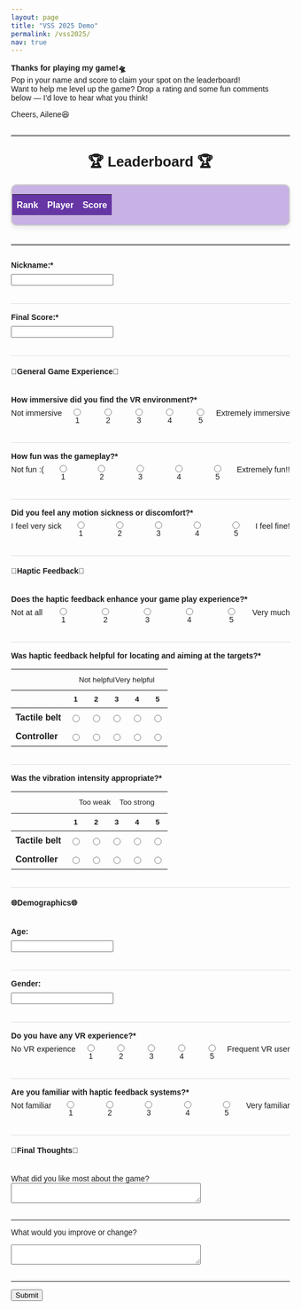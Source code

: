 ```yaml
---
layout: page
title: "VSS 2025 Demo"
permalink: /vss2025/
nav: true
---
```


<p><strong>Thanks for playing my game!🛸</strong><br>
Pop in your name and score to claim your spot on the leaderboard!<br>
Want to help me level up the game? Drop a rating and some fun comments below — I'd love to hear what you think!</p>

<p>Cheers, Ailene😆</p>

<hr style="margin: 2em 0; border: none; border-top: 2px solid #ccc;">

<h2 class="leaderboard-title">🏆 Leaderboard 🏆</h2>
<div class="leaderboard-wrapper">
  <table class="leaderboard-table">
    <thead>
     <tr>
        <th>Rank</th>
        <th>Player</th>
        <th>Score</th>
      </tr>
    </thead>
    <tbody id="leaderboard-body">
      <!-- Filled dynamically with JS -->
    </tbody>
  </table>
</div>

<hr style="margin: 2em 0; border: none; border-top: 2px solid #ccc;">

<div id="questionnaire-container">
  <form id="uxr-form">

  <div class="question-card">
    <label>Nickname:*</label>
    <input type="text" name="username" required><br><br>
  </div>

  <div class="question-card">
    <label>Final Score:*</label>
    <input type="number" name="score" required><br><br>
  </div>
    
  <h4>👾General Game Experience👾</h4><br>

  <div class="question-card">
    <label>How immersive did you find the VR environment?*</label>
    <div class="likert">
      <span>Not immersive</span>
      <label><input type="radio" name="immersion" value="1" required>1</label>
      <label><input type="radio" name="immersion" value="2">2</label>
      <label><input type="radio" name="immersion" value="3">3</label>
      <label><input type="radio" name="immersion" value="4">4</label>
      <label><input type="radio" name="immersion" value="5">5</label>
      <span>Extremely immersive</span>
    </div>
  </div>

  <div class="question-card">
    <label>How fun was the gameplay?*</label>
    <div class="likert">
      <span>Not fun :(</span>
      <label><input type="radio" name="fun" value="1" required>1</label>
      <label><input type="radio" name="fun" value="2">2</label>
      <label><input type="radio" name="fun" value="3">3</label>
      <label><input type="radio" name="fun" value="4">4</label>
      <label><input type="radio" name="fun" value="5">5</label>
      <span>Extremely fun!!</span>
    </div>
  </div>

  <div class="question-card">
    <label>Did you feel any motion sickness or discomfort?*</label>
    <div class="likert">
      <span>I feel very sick</span>
      <label><input type="radio" name="sick" value="1" required>1</label>
      <label><input type="radio" name="sick" value="2">2</label>
      <label><input type="radio" name="sick" value="3">3</label>
      <label><input type="radio" name="sick" value="4">4</label>
      <label><input type="radio" name="sick" value="5">5</label>
      <span>I feel fine!</span>
    </div>
  </div>

  <h4>📳Haptic Feedback📳</h4><br>

  <div class="question-card">
    <label>Does the haptic feedback enhance your game play experience?*</label>
    <div class="likert">
      <span>Not at all</span>
      <label><input type="radio" name="haptic_enhance" value="1" required>1</label>
      <label><input type="radio" name="haptic_enhance" value="2">2</label>
      <label><input type="radio" name="haptic_enhance" value="3">3</label>
      <label><input type="radio" name="haptic_enhance" value="4">4</label>
      <label><input type="radio" name="haptic_enhance" value="5">5</label>
      <span>Very much</span>
    </div>
  </div>

  <div class="question-card">
    <label>Was haptic feedback helpful for locating and aiming at the targets?*</label>
    <table class="likert-matrix">
      <thead>
        <tr>
          <th></th>
          <th colspan="5" class="top-labels">
            <div class="scale-labels">
              <span>Not helpful</span>
              <span>Very helpful</span>
            </div>
          </th>
        </tr>
        <tr>
          <th></th>
          <th>1</th>
          <th>2</th>
          <th>3</th>
          <th>4</th>
          <th>5</th>
        </tr>
      </thead>
      <tbody>
        <tr>
          <td>Tactile belt</td>
          <td><input type="radio" name="locate_belt" value="1" required></td>
          <td><input type="radio" name="locate_belt" value="2"></td>
          <td><input type="radio" name="locate_belt" value="3"></td>
          <td><input type="radio" name="locate_belt" value="4"></td>
          <td><input type="radio" name="locate_belt" value="5"></td>
        </tr>
        <tr>
          <td>Controller</td>
          <td><input type="radio" name="locate_controller" value="1" required></td>
          <td><input type="radio" name="locate_controller" value="2"></td>
          <td><input type="radio" name="locate_controller" value="3"></td>
          <td><input type="radio" name="locate_controller" value="4"></td>
          <td><input type="radio" name="locate_controller" value="5"></td>
        </tr>
      </tbody>
    </table>
  </div>

  <div class="question-card">
    <label>Was the vibration intensity appropriate?*</label>
    <table class="likert-matrix">
      <thead>
        <tr>
          <th></th>
          <th colspan="5" class="top-labels">
            <div class="scale-labels">
              <span>Too weak</span>
              <span>Too strong</span>
            </div>
          </th>
        </tr>
        <tr>
          <th></th>
          <th>1</th>
          <th>2</th>
          <th>3</th>
          <th>4</th>
          <th>5</th>
        </tr>
      </thead>
      <tbody>
        <tr>
          <td>Tactile belt</td>
          <td><input type="radio" name="intensity_belt" value="1" required></td>
          <td><input type="radio" name="intensity_belt" value="2"></td>
          <td><input type="radio" name="intensity_belt" value="3"></td>
          <td><input type="radio" name="intensity_belt" value="4"></td>
          <td><input type="radio" name="intensity_belt" value="5"></td>
        </tr>
        <tr>
          <td>Controller</td>
          <td><input type="radio" name="intensity_controller" value="1" required></td>
          <td><input type="radio" name="intensity_controller" value="2"></td>
          <td><input type="radio" name="intensity_controller" value="3"></td>
          <td><input type="radio" name="intensity_controller" value="4"></td>
          <td><input type="radio" name="intensity_controller" value="5"></td>
        </tr>
      </tbody>
    </table>
  </div>

  <h4>🌐Demographics🌐</h4><br>

  <div class="question-card">
    <label>Age:</label>
    <input type="number" name="age"><br><br>
  </div>

  <div class="question-card">
    <label>Gender:</label>
    <input type="text" name="gender"><br><br>
  </div>

  <div class="question-card">
    <label>Do you have any VR experience?*</label>
    <div class="likert">
      <span>No VR experience</span>
      <label><input type="radio" name="experience" value="1" required>1</label>
      <label><input type="radio" name="experience" value="2">2</label>
      <label><input type="radio" name="experience" value="3">3</label>
      <label><input type="radio" name="experience" value="4">4</label>
      <label><input type="radio" name="experience" value="5">5</label>
      <span>Frequent VR user</span>
    </div>
  </div>

  <div class="question-card">
    <label>Are you familiar with haptic feedback systems?*</label>
    <div class="likert">
      <span>Not familiar</span>
      <label><input type="radio" name="haptic_familiar" value="1" required>1</label>
      <label><input type="radio" name="haptic_familiar" value="2">2</label>
      <label><input type="radio" name="haptic_familiar" value="3">3</label>
      <label><input type="radio" name="haptic_familiar" value="4">4</label>
      <label><input type="radio" name="haptic_familiar" value="5">5</label>
      <span>Very familiar</span>
    </div>
  </div>

  <h4>💭Final Thoughts💭</h4><br>
  <label>What did you like most about the game?</label><br>
  <textarea name="like_comment" rows="2" cols="40"></textarea><br><br><hr>

  <label>What would you improve or change?</label><br>
  <textarea name="improve" rows="2" cols="40"></textarea><br><br><hr>

  <button type="submit">Submit</button>
</form>

<div id="thanks-message" style="display:none;">Submission received. Thanks!☺️</div>

</div>

<script type="module">
  console.log("Firebase UXR script loaded");

  import { initializeApp } from "https://www.gstatic.com/firebasejs/11.6.1/firebase-app.js";
  import { getFirestore, collection, addDoc, query, orderBy, limit, onSnapshot } from "https://www.gstatic.com/firebasejs/11.6.1/firebase-firestore.js";

  const firebaseConfig = {
    apiKey: "AIzaSyDtSZ8aivPwnVvRVGzT-V9Q03E8vm7XIn0",
    authDomain: "vss-vr-uxr.firebaseapp.com",
    projectId: "vss-vr-uxr",
    storageBucket: "vss-vr-uxr.firebasestorage.app",
    messagingSenderId: "664432970737",
    appId: "1:664432970737:web:c32f5e7ea5510a07665250",
    measurementId: "G-H2K1RKJ78P"
  };

  const app = initializeApp(firebaseConfig);
  const db = getFirestore(app);

  function getRadioValue(name) {
    const checked = document.querySelector(`input[name="${name}"]:checked`);
    return checked ? parseInt(checked.value) : null;
  }

  document.getElementById("uxr-form").addEventListener("submit", async function(e) {
    e.preventDefault();
    const form = e.target;

    const data = {
      // Identifiers
      username: form.username.value,
      score: parseInt(form.score.value),

      // Game experience
      immersion: getRadioValue("immersion"),
      fun: getRadioValue("fun"),
      sick: getRadioValue("sick"),

      // Haptics
      haptic_enhance: getRadioValue("haptic_enhance"),
      locate_belt: getRadioValue("locate_belt"),
      locate_controller: getRadioValue("locate_controller"),
      intensity_belt: getRadioValue("intensity_belt"),
      intensity_controller: getRadioValue("intensity_controller"),

      // Demographics
      age: form.age.value ? parseInt(form.age.value) : null,
      gender: form.gender.value || null,
      experience: getRadioValue("experience"),
      haptic_familiar: getRadioValue("haptic_familiar"),

      // Final thoughts
      like_comment: form.like_comment.value || "",
      improve: form.improve.value || "",

      // Metadata
      submittedAt: new Date()
    };


    try {
      const docRef = await addDoc(collection(db, "questionnaire"), data);
      console.log("Document written with ID: ", docRef.id);
      form.reset();
      document.getElementById("thanks-message").style.display = "block";
    } catch (err) {
      console.error("Submission error:", err);
      alert("There was an error submitting your response.");
    }
  });

  const leaderboardBody = document.getElementById("leaderboard-body");
  const q = query(collection(db, "questionnaire"), orderBy("score", "desc"));

  onSnapshot(q, (snapshot) => {
    leaderboardBody.innerHTML = "";
    let rank = 1;
    snapshot.forEach((doc) => {
      const data = doc.data();
      const row = document.createElement("tr");
      row.innerHTML = `
        <td>${rank}</td>
        <td>${data.username}</td>
        <td>${data.score}</td>
      `;
      leaderboardBody.appendChild(row);
      rank++;
    });
  });

</script>


<style>
  body {
    /* background-color: #f3e8fd; soft purple */
    font-family: 'Helvetica', sans-serif;
  }

  .form-wrapper {
    max-width: 700px;
    margin: 1rem auto;
    padding: 1rem;
    background-color: white;
    border-radius: 12px;
    box-shadow: 0 0 10px rgba(0,0,0,0.1);
  }

  .question-card {
    margin-bottom: 1rem;
    padding-bottom: 1rem;
    border-bottom: 1px solid #ddd;
  }

  .question-card label {
    font-weight: bold;
    display: block;
    margin-bottom: 0.5rem;
  }

  .likert {
    display: flex;
    justify-content: space-between;
    margin-top: 0.5rem;
    margin-bottom: 0.5rem;
  }

  .likert span {
    font-size: 0.9rem;
    /* color: #555; */
  }

  .likert label {
    text-align: center;
    flex: 1;
    font-weight: normal;
  }

  .likert input[type="radio"] {
    display: block;
    margin: 0 auto;
  }

  .likert-matrix {
    width: 100%;
    border-collapse: collapse;
    margin: 1rem 0;
    text-align: center;
  }

  .likert-matrix th,
  .likert-matrix td {
    padding: 0.5rem;
  }

  .likert-matrix thead th {
    font-weight: bold;
    font-size: 0.85rem;
  }

  .likert-matrix td:first-child,
  .likert-matrix th:first-child {
    text-align: left;
    font-weight: bold;
    white-space: nowrap;
  }

  .scale-labels {
    display: flex;
    justify-content: space-between;
    font-weight: normal;
    font-size: 0.85rem;
    padding: 0.2rem 1rem;
  }

  .leaderboard-title {
    text-align: center;
    font-size: 1.6rem;
    margin: 1.5rem 0 1rem;
  }

  .leaderboard-wrapper {
    max-height: 265px; /* show top ~5, allow scroll for more */
    overflow-y: auto;
    margin: 0 auto 2rem;
    max-width: 500px;
    border: 2px solid #ccc;
    border-radius: 10px;
    background-color: #c8b1e4;
    box-shadow: 0 4px 8px rgba(0, 0, 0, 0.08);
  }

  .leaderboard-table {
    width: 100%;
    border-collapse: collapse;
    text-align: center;
    font-size: 1rem;
  }

  .leaderboard-table thead th {
    background-color: #6636a5;
    font-weight: bold;
    color: white;
    padding: 0.6rem 0.5rem;
    border-bottom: 1px solid #ddd;
  }
  

  .leaderboard-table td {
    color: #111 !important;
    padding: 0.6rem 0.5rem;
    border-bottom: 1px solid #ddd;
  }

</style>
